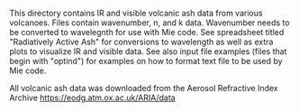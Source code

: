 This directory contains IR and visible volcanic ash data from various volcanoes. Files contain wavenumber, n, and k data. Wavenumber needs to be converted to wavelegnth for use with Mie code. See spreadsheet titled "Radiatively Active Ash" for conversions to wavelength as well as extra plots to visualize IR and visible data. See also input file examples (files that begin with "optind") for examples on how to format text file to be used by Mie code. 

All volcanic ash data was downloaded from the Aerosol Refractive Index Archive https://eodg.atm.ox.ac.uk/ARIA/data
